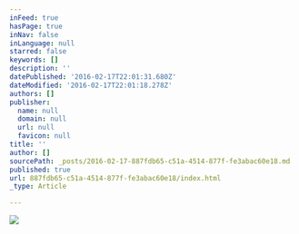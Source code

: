 ```yaml
---
inFeed: true
hasPage: true
inNav: false
inLanguage: null
starred: false
keywords: []
description: ''
datePublished: '2016-02-17T22:01:31.680Z'
dateModified: '2016-02-17T22:01:18.278Z'
authors: []
publisher:
  name: null
  domain: null
  url: null
  favicon: null
title: ''
author: []
sourcePath: _posts/2016-02-17-887fdb65-c51a-4514-877f-fe3abac60e18.md
published: true
url: 887fdb65-c51a-4514-877f-fe3abac60e18/index.html
_type: Article

---
```

![](https://the-grid-user-content.s3-us-west-2.amazonaws.com/63c848bf-433d-4c6a-b64f-342a8b788ff5.jpg)